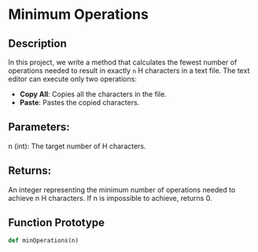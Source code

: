 # Minimum Operations

## Description

In this project, we write a method that calculates the fewest number of operations needed to result in exactly `n` H characters in a text file. The text editor can execute only two operations:

- **Copy All**: Copies all the characters in the file.
- **Paste**: Pastes the copied characters.

##  Parameters:
n (int): The target number of H characters.

## Returns:
An integer representing the minimum number of operations needed to achieve n H characters. If n is impossible to achieve, returns 0.

## Function Prototype

```python
def minOperations(n)



